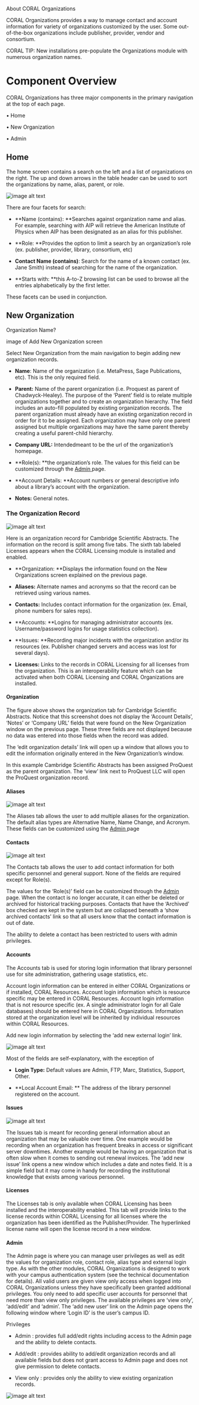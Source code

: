About CORAL Organizations

CORAL Organizations provides a way to manage contact and account information for variety of organizations customized by the user.  Some out-of-the-box organizations include publisher, provider, vendor and consortium.

CORAL TIP: New installations pre-populate the Organizations module with numerous organization names.    

# Component Overview

CORAL Organizations has three major components in the primary navigation at the top of each page.

• Home

• New Organization

• Admin

## Home

The home screen contains a search on the left and a list of organizations on the right.  The up and down arrows in the table header can be used to sort the organizations by name, alias, parent, or role.

![image alt text](img/image_0.png)

There are four facets for search:

* **Name (contains):  **Searches against organization name and alias. For example, searching with AIP will retrieve the American Institute of Physics when AIP has been designated as an alias for this publisher.  

* **Role:  **Provides the option to limit a search by an organization’s role (ex. publisher, provider, library, consortium, etc)

* **Contact Name (contains)**: Search for the name of a known contact (ex. Jane Smith) instead of searching for the name of the organization.   

* **Starts with: **this A-to-Z browsing list can be used to browse all the entries alphabetically by the first letter.  

These facets can be used in conjunction.  

## New Organization

Organization Name?

image of Add New Organization screen

Select New Organization from the main navigation to begin adding new organization records.

* **Name**:  Name of the organization (i.e. MetaPress, Sage Publications, etc). This is the only required field.

* **Parent:** Name of the parent organization (i.e. Proquest as parent of Chadwyck-Healey). The purpose of the ‘Parent’ field is to relate multiple organizations together and to create an organization hierarchy. The field includes an auto-fill populated by existing organization records. The parent organization must already have an existing organization record in order for it to be assigned. Each organization may have only one parent assigned but multiple organizations may have the same parent thereby creating a useful parent-child hierarchy.

* **Company URL:**  Intendedmeant to be the url of the organization’s homepage.

* **Role(s):  **the organization’s role. The values for this field can be customized through the [Admin](#bookmark=id.26in1rg)[ ](#bookmark=id.26in1rg)page.

* **Account Details: **Account numbers or general descriptive info about a library’s account with the organization.

* **Notes:** General notes.

### The Organization Record

![image alt text](img/image_1.png)

Here is an organization record for Cambridge Scientific Abstracts. The information on the record is split among five tabs. The sixth tab labeled Licenses appears when the CORAL Licensing module is installed and enabled.

* **Organization: **Displays the information found on the New Organizations screen explained on the previous page.

* **Aliases:** Alternate names and acronyms so that the record can be retrieved using various names.

* **Contacts:** Includes contact information for the organization (ex. Email, phone numbers for sales reps).

* **Accounts: **Logins for managing administrator accounts (ex. Username/password logins for usage statistics collection).

* **Issues: **Recording major incidents with the organization and/or its resources (ex. Publisher changed servers and access was lost for several days).

* **Licenses:** Links to the records in CORAL Licensing for all licenses from the organization. This is an interoperability feature which can be activated when both CORAL Licensing and CORAL Organizations are installed.

#### Organization

The figure above shows the organization tab for Cambridge Scientific Abstracts. Notice that this screenshot does not display the ‘Account Details’, ‘Notes’ or ‘Company URL’ fields that were found on the New Organization window on the previous page. These three fields are not displayed because no data was entered into those fields when the record was added.

The ‘edit organization details’ link will open up a window that allows you to edit the information originally entered in the New Organization’s window.

In this example Cambridge Scientific Abstracts has been assigned ProQuest as the parent organization. The ‘view’ link next to ProQuest LLC will open the ProQuest organization record.

#### Aliases

![image alt text](img/image_2.png)

The Aliases tab allows the user to add multiple aliases for the organization.  The default alias types are Alternative Name, Name Change, and Acronym.  These fields can be customized using the [Admin](#bookmark=id.26in1rg)[ ](#bookmark=id.26in1rg)page

#### Contacts

![image alt text](img/image_3.png)

The Contacts tab allows the user to add contact information for both specific personnel and general support.  None of the fields are required except for Role(s).

The values for the ‘Role(s)’ field can be customized through the [Admin](#bookmark=id.26in1rg)[ ](#bookmark=id.26in1rg)page. When the contact is no longer accurate, it can either be deleted or archived for historical tracking purposes. Contacts that have the ‘Archived’ box checked are kept in the system but are collapsed beneath a ‘show archived contacts’ link so that all users know that the contact information is out of date.

The ability to delete a contact has been restricted to users with admin privileges.

#### Accounts

The Accounts tab is used for storing login information that library personnel use for site administration, gathering usage statistics, etc.

Account login information can be entered in either CORAL Organizations or if installed, CORAL Resources. Account login information which is resource specific may be entered in CORAL Resources. Account login information that is not resource specific (ex. A single administrator login for all Gale databases) should be entered here in CORAL Organizations. Information stored at the organization level will be inherited by individual resources within CORAL Resources.

Add new login information by selecting the ‘add new external login’ link.

![image alt text](img/image_4.png)

Most of the fields are self-explanatory, with the exception of

* **Login Type:** Default values are Admin, FTP, Marc, Statistics, Support, Other.

* **Local Account Email: ** The address of the library personnel registered on the account.

#### Issues

![image alt text](img/image_5.png)

The Issues tab is meant for recording general information about an organization that may be valuable over time. One example would be recording when an organization has frequent breaks in access or significant server downtimes. Another example would be having an organization that is often slow when it comes to sending out renewal invoices. The ‘add new issue’ link opens a new window which includes a date and notes field. It is a simple field but it may come in handy for recording the institutional knowledge that exists among various personnel.

#### Licenses

The Licenses tab is only available when CORAL Licensing has been installed and the interoperability enabled. This tab will provide links to the license records within CORAL Licensing for all licenses where the organization has been identified as the Publisher/Provider. The hyperlinked license name will open the license record in a new window.

#### Admin

The Admin page is where you can manage user privileges as well as edit the values for organization role, contact role, alias type and external login type. As with the other modules, CORAL Organizations is designed to work with your campus authentication system (see the technical documentation for details). All valid users are given view only access when logged into CORAL Organizations unless they have specifically been granted additional privileges. You only need to add specific user accounts for personnel that need more than view only privileges. The available privileges are ‘view only’, ‘add/edit’ and ‘admin’. The ‘add new user’ link on the Admin page opens the following window where ‘Login ID’ is the user’s campus ID.

Privileges

* Admin : provides full add/edit rights including access to the Admin page and the ability to delete contacts.

* Add/edit : provides ability to add/edit organization records and all available fields but does not grant access to Admin page and does not give permission to delete contacts.

* View only : provides only the ability to view existing organization records.

![image alt text](img/image_6.png)
